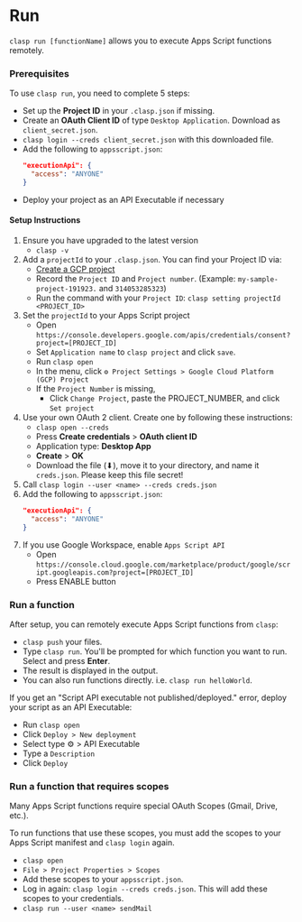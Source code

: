 # Run

`clasp run [functionName]` allows you to execute Apps Script functions remotely.

### Prerequisites

To use `clasp run`, you need to complete 5 steps:

- Set up the **Project ID** in your `.clasp.json` if missing.
- Create an **OAuth Client ID** of type `Desktop Application`. Download as `client_secret.json`.
- `clasp login --creds client_secret.json` with this downloaded file.
- Add the following to `appsscript.json`:
  ```json
  "executionApi": {
    "access": "ANYONE"
  }
  ```
- Deploy your project as an API Executable if necessary

#### Setup Instructions

1. Ensure you have upgraded to the latest version
    - `clasp -v`
1. Add a `projectId` to your `.clasp.json`. You can find your Project ID via:
    - [Create a GCP project](https://cloud.google.com/resource-manager/docs/creating-managing-projects)
    - Record the `Project ID` and `Project number`. (Example: `my-sample-project-191923.` and `314053285323`)
    - Run the command with your `Project ID`: `clasp setting projectId <PROJECT_ID>`
1. Set the `projectId` to your Apps Script project
    - Open `https://console.developers.google.com/apis/credentials/consent?project=[PROJECT_ID]`
    - Set `Application name` to `clasp project` and click `save`.
    - Run `clasp open`
    - In the menu, click `⚙️ Project Settings > Google Cloud Platform (GCP) Project`
    - If the `Project Number` is missing,
      - Click `Change Project`, paste the PROJECT_NUMBER, and click `Set project`
1. Use your own OAuth 2 client. Create one by following these instructions:
    - `clasp open --creds`
    - Press **Create credentials** > **OAuth client ID**
    - Application type: **Desktop App**
    - **Create** > **OK**
    - Download the file (⬇), move it to your directory, and name it `creds.json`. Please keep this file secret!
1. Call `clasp login --user <name> --creds creds.json`
1. Add the following to `appsscript.json`:
      ```json
      "executionApi": {
        "access": "ANYONE"
      }
      ```
1. If you use Google Workspace, enable `Apps Script API`
    - Open `https://console.cloud.google.com/marketplace/product/google/script.googleapis.com?project=[PROJECT_ID]`
    - Press ENABLE button

### Run a function

After setup, you can remotely execute Apps Script functions from `clasp`:

- `clasp push` your files.
- Type `clasp run`. You'll be prompted for which function you want to run. Select and press **Enter**.
- The result is displayed in the output.
- You can also run functions directly. i.e. `clasp run helloWorld`.

If you get an "Script API executable not published/deployed." error, deploy your script as an API Executable:

- Run `clasp open`
- Click `Deploy > New deployment`
- Select type ⚙ > API Executable
- Type a `Description`
- Click `Deploy`

### Run a function that requires scopes

Many Apps Script functions require special OAuth Scopes (Gmail, Drive, etc.).

To run functions that use these scopes, you must add the scopes to your Apps Script manifest and `clasp login` again.

- `clasp open`
- `File > Project Properties > Scopes`
- Add these scopes to your `appsscript.json`.
- Log in again: `clasp login --creds creds.json`. This will add these scopes to your credentials.
- `clasp run --user <name> sendMail`
